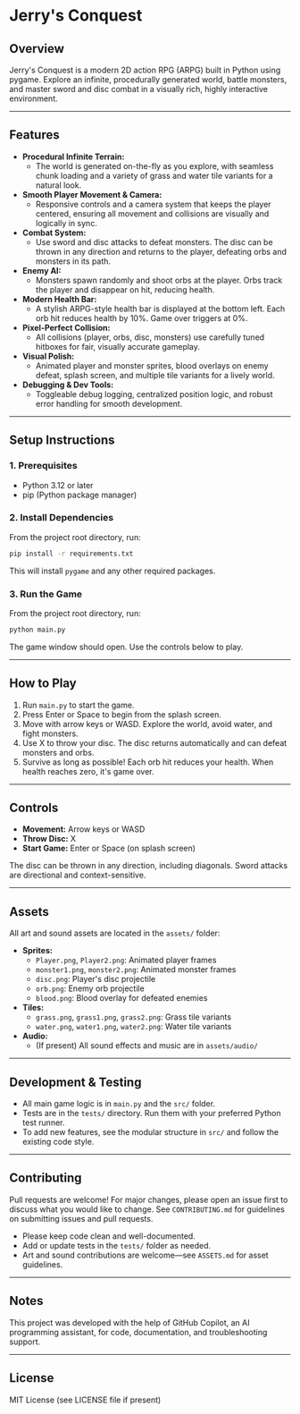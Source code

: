 
# Jerry's Conquest

## Overview
Jerry's Conquest is a modern 2D action RPG (ARPG) built in Python using pygame. Explore an infinite, procedurally generated world, battle monsters, and master sword and disc combat in a visually rich, highly interactive environment.

---

## Features

- **Procedural Infinite Terrain:**
  - The world is generated on-the-fly as you explore, with seamless chunk loading and a variety of grass and water tile variants for a natural look.
- **Smooth Player Movement & Camera:**
  - Responsive controls and a camera system that keeps the player centered, ensuring all movement and collisions are visually and logically in sync.
- **Combat System:**
  - Use sword and disc attacks to defeat monsters. The disc can be thrown in any direction and returns to the player, defeating orbs and monsters in its path.
- **Enemy AI:**
  - Monsters spawn randomly and shoot orbs at the player. Orbs track the player and disappear on hit, reducing health.
- **Modern Health Bar:**
  - A stylish ARPG-style health bar is displayed at the bottom left. Each orb hit reduces health by 10%. Game over triggers at 0%.
- **Pixel-Perfect Collision:**
  - All collisions (player, orbs, disc, monsters) use carefully tuned hitboxes for fair, visually accurate gameplay.
- **Visual Polish:**
  - Animated player and monster sprites, blood overlays on enemy defeat, splash screen, and multiple tile variants for a lively world.
- **Debugging & Dev Tools:**
  - Toggleable debug logging, centralized position logic, and robust error handling for smooth development.

---

## Setup Instructions

### 1. Prerequisites
* Python 3.12 or later
* pip (Python package manager)

### 2. Install Dependencies
From the project root directory, run:

```bash
pip install -r requirements.txt
```

This will install `pygame` and any other required packages.

### 3. Run the Game
From the project root directory, run:

```bash
python main.py
```

The game window should open. Use the controls below to play.

---

## How to Play

1. Run `main.py` to start the game.
2. Press Enter or Space to begin from the splash screen.
3. Move with arrow keys or WASD. Explore the world, avoid water, and fight monsters.
4. Use X to throw your disc. The disc returns automatically and can defeat monsters and orbs.
5. Survive as long as possible! Each orb hit reduces your health. When health reaches zero, it's game over.

---

## Controls

- **Movement:** Arrow keys or WASD
- **Throw Disc:** X
- **Start Game:** Enter or Space (on splash screen)

The disc can be thrown in any direction, including diagonals. Sword attacks are directional and context-sensitive.

---

## Assets

All art and sound assets are located in the `assets/` folder:

- **Sprites:**
  - `Player.png`, `Player2.png`: Animated player frames
  - `monster1.png`, `monster2.png`: Animated monster frames
  - `disc.png`: Player's disc projectile
  - `orb.png`: Enemy orb projectile
  - `blood.png`: Blood overlay for defeated enemies
- **Tiles:**
  - `grass.png`, `grass1.png`, `grass2.png`: Grass tile variants
  - `water.png`, `water1.png`, `water2.png`: Water tile variants
- **Audio:**
  - (If present) All sound effects and music are in `assets/audio/`

---

## Development & Testing

- All main game logic is in `main.py` and the `src/` folder.
- Tests are in the `tests/` directory. Run them with your preferred Python test runner.
- To add new features, see the modular structure in `src/` and follow the existing code style.

---

## Contributing

Pull requests are welcome! For major changes, please open an issue first to discuss what you would like to change. See `CONTRIBUTING.md` for guidelines on submitting issues and pull requests.

- Please keep code clean and well-documented.
- Add or update tests in the `tests/` folder as needed.
- Art and sound contributions are welcome—see `ASSETS.md` for asset guidelines.

---

## Notes

This project was developed with the help of GitHub Copilot, an AI programming assistant, for code, documentation, and troubleshooting support.

---

## License
MIT License (see LICENSE file if present)
